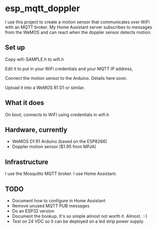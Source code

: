 # esp_mqtt_doppler

I use this project to create a motion sensor that communicates over WiFi with an MQTT broker.
My Home Assistant server subscribes to messages from the WeMOS and can react when the doppler sensor detects motion.

## Set up

Copy wifi-SAMPLE.h to wifi.h

Edit it to put in your WiFi credentials and your MQTT IP address,

Connect the motion sensor to the Arduino. Details here soon.

Upload it into a WeMOS R1 D1 or similar.

## What it does

On boot, connects to WiFI using credentials in wifi.h

## Hardware, currently

* WeMOS D1 R1 Arduino (based on the ESP8266)
* Doppler motion sensor ($1.95 from MPJA)

## Infrastructure

I use the Mosquitto MQTT broker.
I use Home Assistant.

## TODO

* Document how to configure in Home Assistant
* Remove unused MQTT PUB messages
* Do an ESP32 version
* Document the hookup. It's so simple almost not worth it. Almost. :-)
* Test on 24 VDC so it can be deployed on a led strip power supply
